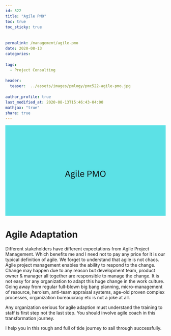 ```yaml
---
id: 522    
title: "Agile PMO"
toc: true
toc_sticky: true


permalink: /management/agile-pmo
date: 2020-08-13
categories:

tags: 
  - Project Consulting

header:
  teaser:  ../assets/images/pmlogy/pmc522-agile-pmo.jpg 

author_profile: true
last_modified_at: 2020-08-13T15:46:43-04:00
mathjax: "true"
share: true
---
```


![Agile Pmo](../assets/images/pmlogy/pmc522-agile-pmo.jpg)


# Agile Adaptation

Different stakeholders have different expectations from Agile Project Management. Which benefits me and I need not to pay any price for it is our typical definition of agile. We forget to understand that agile is not chaos. Agile project management enables the ability to respond to the change. Change may happen due to any reason but development team, product owner & manager all together are responsible to manage the change. It is not easy for any organization to adapt this huge change in the work culture. Going away from regular full-blown big bang planning, micro-management of resource, heroism, anti-team appraisal systems, age-old proven complex processes, organization bureaucracy etc is not a joke at all.

Any organization serious for agile adaption must understand the training to staff is first step not the last step. You should involve agile coach in this transformation journey.

I help you in this rough and full of tide journey to sail through successfully.
